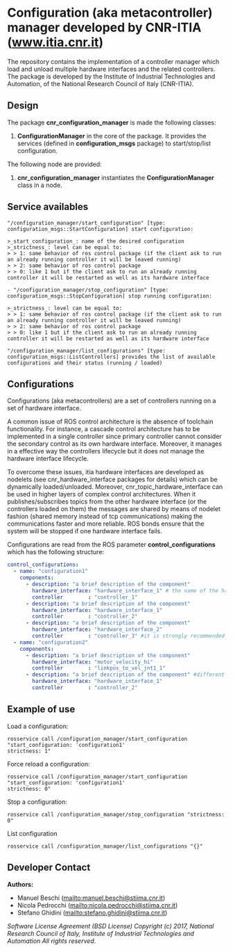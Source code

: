 # Configuration (aka metacontroller) manager developed by CNR-ITIA (www.itia.cnr.it)

The repository contains the implementation of a controller manager which load and unload multiple hardware interfaces and the related controllers.
The package is developed by the Institute of Industrial Technologies and Automation, of the National Research Council of Italy (CNR-ITIA).

## Design

The package **cnr_configuration_manager** is made the following classes:

1) **ConfigurationManager** in the core of the package. It provides the services (defined in **configuration_msgs** package) to start/stop/list configuration.

The following node are provided:

1) **cnr_configuration_manager** instantiates the **ConfigurationManager** class in a node.

## Service availables

```shell
"/configuration_manager/start_configuration" [type: configuration_msgs::StartConfiguration] start configuration:

>_start_configuration_: name of the desired configuration
>_strictness_: level can be equal to:
> > 1: same behavior of ros control package (if the client ask to run an already running controller it will be leaved running)
> > 2: same behavior of ros control package
> > 0: like 1 but if the client ask to run an already running controller it will be restarted as well as its hardware interface

- "/configuration_manager/stop_configuration" [type: configuration_msgs::StopConfiguration] stop running configuration:

>_strictness_: level can be equal to:
> > 1: same behavior of ros control package (if the client ask to run an already running controller it will be leaved running)
> > 2: same behavior of ros control package
> > 0: like 1 but if the client ask to run an already running controller it will be restarted as well as its hardware interface

"/configuration_manager/list_configurations" [type: configuration_msgs::ListControllers] provides the list of available configurations and their status (running / loaded)
```

## Configurations

Configurations (aka metacontrollers) are a set of controllers running on a set of hardware interface.

A common issue of ROS control architecture is the absence of toolchain functionality. For instance, a cascade control architecture has to be implemented in a single controller since primary controller cannot consider the secondary control as its own hardware interface.
Moreover, it manages in a effective way the controllers lifecycle but it does not manage the hardware interface lifecycle.

To overcome these issues, itia hardware interfaces are developed as nodelets (see cnr_hardware_interface packages for details) which can be dynamically loaded/unloaded. Moreover, cnr_topic_hardware_interface can be used in higher layers of complex control architectures. When it publishes/subscribes topics from the other hardware interface (or the controllers loaded on them) the messages are shared by means of nodelet fashion (shared memory instead of tcp communications) making the communications faster and more reliable.
ROS bonds ensure that the system will be stopped if one hardware interface fails.

Configurations are read from the ROS parameter **control_configurations** which has the following structure:

```yaml
control_configurations:
  - name: "configuration1"
    components:
      - description: "a brief description of the component"
        hardware_interface: "hardware_interface_1" # the name of the hardware interface
        controller        : "controller_1"
      - description: "a brief description of the component"
        hardware_interface: "hardware_interface_1"
        controller        : "controller_2"
      - description: "a brief description of the component"
        hardware_interface: "hardware_interface_2"
        controller        : "controller_3" #it is strongly recommended (but not mandatory) to use different names also for controllers loaded in different hardware interfaces
  - name: "configuration2"
    components:
      - description: "a brief description of the component"
        hardware_interface: "motor_velocity_hi"
        controller        : "linkpos_to_vel_jnt1_1"
      - description: "a brief description of the component" #different configurations can use the same hardware interfaces or the same controllers
        hardware_interface: "hardware_interface_1"
        controller        : "controller_2"
```

## Example of use

Load a configuration:

```shell
rosservice call /configuration_manager/start_configuration "start_configuration: 'configuration1'
strictness: 1"
```

Force reload a configuration:

```shell
rosservice call /configuration_manager/start_configuration "start_configuration: 'configuration1'
strictness: 0"
```

Stop a configuration:

```shell
rosservice call /configuration_manager/stop_configuration "strictness: 0"
```

List configuration

```shell
rosservice call /configuration_manager/list_configurations "{}"
```

## Developer Contact

**Authors:**

- Manuel Beschi (<mailto:manuel.beschi@stiima.cnr.it>)
- Nicola Pedrocchi (<mailto:nicola.pedrocchi@stiima.cnr.it>)  
- Stefano Ghidini (<mailto:stefano.ghidini@stiima.cnr.it>)  

_Software License Agreement (BSD License)_
_Copyright (c) 2017, National Research Council of Italy, Institute of Industrial Technologies and Automation_
_All rights reserved._
